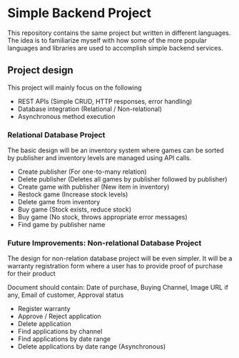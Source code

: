 # Simple Backend Project

This repository contains the same project but written in different languages. The idea is to familiarize myself with how some of the more popular languages and libraries are used to accomplish simple backend services.

## Project design

This project will mainly focus on the following
* REST APIs (Simple CRUD, HTTP responses, error handling)
* Database integration (Relational / Non-relational)
* Asynchronous method execution

### Relational Database Project

The basic design will be an inventory system where games can be sorted by publisher and inventory levels are managed using API calls.  

* Create publisher (For one-to-many relation)
* Delete publisher (Deletes all games by publisher followed by publisher)
* Create game with publisher (New item in inventory)
* Restock game (Increase stock levels)
* Delete game from inventory
* Buy game (Stock exists, reduce stock)
* Buy game (No stock, throws appropriate error messages)
* Find game by publisher name

### Future Improvements: Non-relational Database Project

The design for non-relation database project will be even simpler. It will be a warranty registration form where a user has to provide proof of purchase for their product 

Document should contain: Date of purchase, Buying Channel, Image URL if any, Email of customer, Approval status

* Register warranty
* Approve / Reject application
* Delete application
* Find applications by channel
* Find applications by date range
* Delete applications by date range (Asynchronous)
